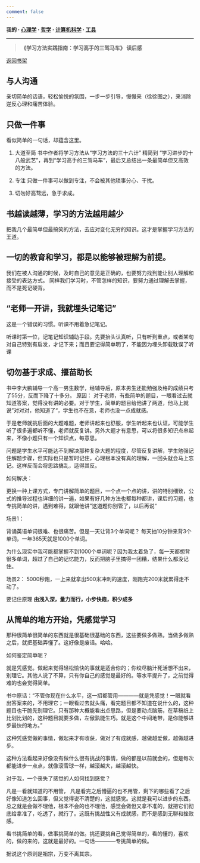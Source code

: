 ```yaml
---
comment: false
---
```


**我的  ·  [心理学](/reading/psychology)  ·  [哲学](/reading/philosophy)  ·  [计算机科学](/reading/computing)  ·  [工具](/reading/manuals)**

---

> **《学习方法实践指南：学习高手的三驾马车》 读后感**

[返回书架](/reading/mine)

## 与人沟通

亲切简单的话语，轻松愉悦的氛围，一步一步引导，慢慢来（徐徐图之），来消除逆反心理和痛苦体验。

## 只做一件事

看似简单的一句话，却蕴含这里。

1. 大道至简
书中作者将学习方法从“学习方法的三十六计” 精简到 “学习进步的十八般武艺”，再到“学习高手的三驾马车”，最后又总结出一条最简单但又高效的方法。

2. 专注
只做一件事可以做到专注，不会被其他琐事分心、干扰。

3. 切勿好高骛远，急于求成。

## 书越读越薄，学习的方法越用越少

把我几个最简单但最搞笑的方法，去应对变化无穷的知识。这才是掌握学习方法的王道。

## 一切的教育和学习，都是以能够被理解为前提。 

我们在被人沟通的时候，及时自己的意见是正确的，也要努力找到能让别人理解和接受的表达方式。
同样我们学习时，不管怎样的知识，要努力通过理解去掌握，而不是死记硬背。


## “老师一开讲，我就埋头记笔记”

这是一个错误的习惯。听课不用着急记笔记。

听课时第一位，记笔记知识辅助手段。先要抬头认真听，只有听到重点，或者某句对自己特别有启发，才记下来；而且要记得简单明了，不能因为埋头卸载耽误了听课


## 切勿基于求成、揠苗助长

书中李大鹏辅导一个高一男生数学，经辅导后，原本男生还能勉强及格的成绩只考了55分，反而下降了十多分。
原因：
对于老师，有些简单的题目，一眼看过去就知道答案，觉得没有讲的必要。对于学生，简单的题目给他讲了两道，他马上就说”对对对，他知道了“，学生也不在意，老师也没一点成就感。

于是老师就挑后面的大题难题，老师讲起来也舒服，学生听起来也认证，可能学生听了很多遍都听不懂，老师就反复讲。另外大题才有意思，可以将很多知识点串起来，不像小题只有一个知识点，每意思。

问题是学生水平可能达不到解决那种复杂大题的程度，尽管反复讲解，学生勉强记住解题步骤，但实际也只是暂时记住，心理根本没有真的理解，一回头就会马上忘记。这样反而会将思路搞乱，适得其反。

如何解决：

更换一种上课方式，专门讲解简单的题目，一个点一个点的讲，讲的特别细致，公式的推导过程也详细的讲一遍，如果有好几种方法也都每种都讲，课后的习题，也专挑简单的讲，遇到难得，就跟他讲”这道题你别管了，以后再说“

场景1：

背诵英语单词很难、也很痛苦。但是一天让背3个单词呢？
每天抽10分钟来背3个单词，一年365天就是1000个单词。

为什么现实中我可能都掌握不到1000个单词呢？因为我太着急了，每一天都想背很多单词，超过了自己的记忆能力，反而把脑子里搞得一团糟，结果什么都没记住。

场景2：
5000秒跑，一上来就拿出500米冲刺的速度，刚跑完200米就累得走不动了。

要记住原理 **由浅入深，量力而行，小步快跑，积少成多**


## 从简单的地方开始，凭感觉学习

那种很简单很简单的东西就是很基础很基础的东西，这些要做多做熟，当做多做熟之后，就把基础弄懂了。这好像是废话。哈哈。

如何鉴定简单呢？

就是凭感觉。做起来觉得轻松愉快的事就是适合你的；你绞尽脑汁死活想不出来，别理它。其他人说了不算，只有你自己的感觉是最好的。等水平提升了，之前觉得难的也会觉得简单。

书中原话：“不管你现在什么水平，这一招都管用————就是凭感觉！一眼就看出答案来的，不用理它；一眼看过去就头痛，看完题目都不知道在说什么的，这种题目也干脆先别理它。只有那种大概能看出点思路，但是要动点脑筋，在草稿纸上比划比划的，这种题目就要多做，左傲孰能生巧。就是这个中间地带，是你能够进步最快的地方。”

这种凭感觉做的事情，做起来才有收获，做对了有成就感，越做越爱做，越做越进步。

这种方法看起来好像没有做什么很有挑战的事情，做的都是以前就会的，但是每次都能进步一点点，就像滚雪球一样，越滚越大，越滚越快。

对于我，一个丧失了感觉的人如何找到感觉？

凡是一看就知道的不用管， 凡是看完之后懵逼的也不用管，剩下的哪些看了之后好像知道怎么回事，但又觉得说不清楚的，这就感觉。这就是我可以进步的东西。总之就是会做不理他，根本不会的也不理他，感觉会做但又拿不准的，就把它们彻底给拿准了，吃透了，就行了。这既有挑战性又有成就感，而不是感到无聊和挫败感。

看书挑简单的看，做事挑简单的做。挑还要挑自己觉得简单的，看的懂的，喜欢的，做的来的，这就是最好的。一句话————专挑简单的做。

据说这个原则是祖宗，万变不离其宗。


